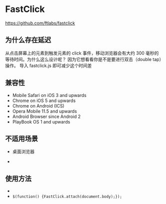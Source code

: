# FastClick
https://github.com/ftlabs/fastclick  
## 为什么存在延迟
从点击屏幕上的元素到触发元素的 click 事件，移动浏览器会有大约 300 毫秒的等待时间。为什么这么设计呢？ 因为它想看看你是不是要进行双击（double tap）操作。 导入 fastclick.js 即可减少这个时间差
## 兼容性
* Mobile Safari on iOS 3 and upwards
* Chrome on iOS 5 and upwards
* Chrome on Android (ICS)
* Opera Mobile 11.5 and upwards
* Android Browser since Android 2
* PlayBook OS 1 and upwards
## 不适用场景
* 桌面浏览器
* ><meta name="viewport" content="width=device-width, initial-scale=1">

## 使用方法
* <script type='application/javascript' src='/path/to/fastclick.js'></script>
* ``$(function() {FastClick.attach(document.body);});``